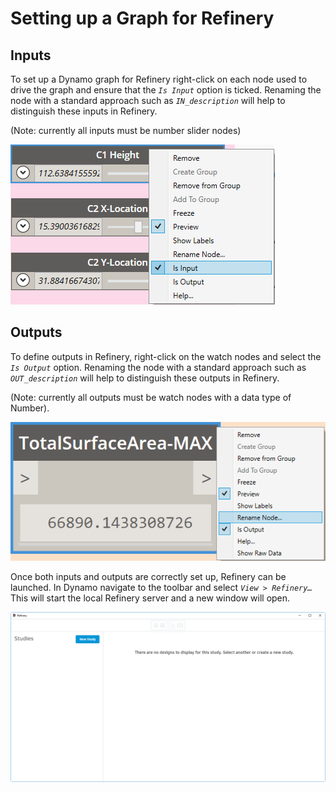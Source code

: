 # Setting up a Graph for Refinery

## Inputs

To set up a Dynamo graph for Refinery right-click on each node used to drive the graph and ensure that the _`Is Input`_ option is ticked. Renaming the node with a standard approach such as _`IN_description`_ will help to distinguish these inputs in Refinery.

\(Note: currently all inputs must be number slider nodes\)

![](../.gitbook/assets/setting1.png)

## Outputs

To define outputs in Refinery, right-click on the watch nodes and select the _`Is Output`_ option. Renaming the node with a standard approach such as _`OUT_description`_ will help to distinguish these outputs in Refinery.

\(Note: currently all outputs must be watch nodes with a data type of Number\).

![](../.gitbook/assets/setting2%20%282%29.png)

Once both inputs and outputs are correctly set up, Refinery can be launched. In Dynamo navigate to the toolbar and select _`View > Refinery…`_ This will start the local Refinery server and a new window will open.

![](../.gitbook/assets/setting3%20%281%29.png)

